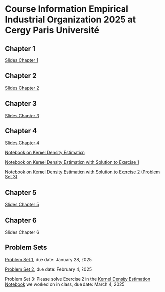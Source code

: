 # Course Information Empirical Industrial Organization 2025 at Cergy Paris Université

## Chapter 1

[Slides Chapter 1](chapter1.pdf)

## Chapter 2

[Slides Chapter 2](chapter2.pdf)

## Chapter 3

[Slides Chapter 3](chapter3.pdf)

## Chapter 4

[Slides Chapter 4](chapter4.pdf)

[Notebook on Kernel Density Estimation](kernel-density-example.ipynb)

[Notebook on Kernel Density Estimation with Solution to Exercise 1](kernel-density-example-exercise1.ipynb)

[Notebook on Kernel Density Estimation with Solution to Exercise 2 (Problem Set 3)](kernel-density-solution-symmetric.ipynb)

## Chapter 5

[Slides Chapter 5](chapter5.pdf)

## Chapter 6

[Slides Chapter 6](chapter6.pdf)


## Problem Sets

[Problem Set 1](problem_set1.pdf), due date: January 28, 2025

[Problem Set 2](problem_set2.pdf), due date: February 4, 2025

Problem Set 3: Please solve Exercise 2 in the [Kernel Density Estimation Notebook](kernel-density-example-exercise1.ipynb) we worked on in class, due date: March 4, 2025

